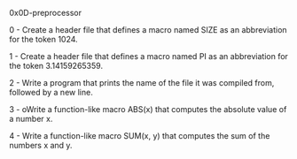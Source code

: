 0x0D-preprocessor

0 - Create a header file that defines a macro named SIZE as an abbreviation for the token 1024.

1 - Create a header file that defines a macro named PI as an abbreviation for the token 3.14159265359.

2 - Write a program that prints the name of the file it was compiled from, followed by a new line.

3 - oWrite a function-like macro ABS(x) that computes the absolute value of a number x.	

4 - Write a function-like macro SUM(x, y) that computes the sum of the numbers x and y.






